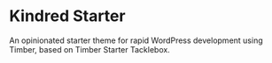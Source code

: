 # Kindred Starter

An opinionated starter theme for rapid WordPress development using Timber, based on Timber Starter Tacklebox.
